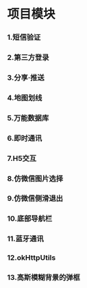 # 项目模块
### 1.短信验证
### 2.第三方登录
### 3.分享·推送
### 4.地图划线
### 5.万能数据库
### 6.即时通讯
### 7.H5交互
### 8.仿微信图片选择
### 9.仿微信侧滑退出
### 10.底部导航栏
### 11.蓝牙通讯
### 12.okHttpUtils
### 13.高斯模糊背景的弹框

